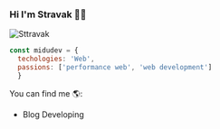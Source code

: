 ### Hi I'm Stravak 👨‍💻

![Sttravak](https://user-images.githubusercontent.com/89705306/148451088-9218ac52-0d2e-4fe8-a533-fe268cc36614.png)

```js
const midudev = {
  techologies: 'Web',
  passions: ['performance web', 'web development']
  }
  ``` 
  
  You can find me 🌎:
  - Blog Developing
<!--
**Leowww2947/Leowww2947** is a ✨ _special_ ✨ repository because its `README.md` (this file) appears on your GitHub profile.

Here are some ideas to get you started:

- 🔭 I’m currently working on ...
- 🌱 I’m currently learning ...
- 👯 I’m looking to collaborate on ...
- 🤔 I’m looking for help with ...
- 💬 Ask me about ...
- 📫 How to reach me: ...
- 😄 Pronouns: ...
- ⚡ Fun fact: ...
-->
 
